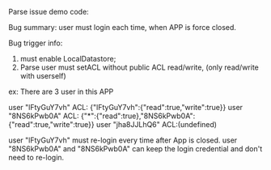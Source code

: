 Parse issue demo code:

Bug summary: user must login each time, when APP is force closed.

Bug trigger info:
1. must enable LocalDatastore;
2. Parse user must setACL without public ACL read/write, (only read/write with userself)

ex: There are 3 user in this APP

user "lFtyGuY7vh"   ACL: {"lFtyGuY7vh":{"read":true,"write":true}}
user "8NS6kPwb0A"   ACL: {"*":{"read":true},"8NS6kPwb0A":{"read":true,"write":true}}
user "jha8JJLhQ6"             ACL:(undefined)

user "lFtyGuY7vh" must re-login every time after App is closed.
user "8NS6kPwb0A" and "8NS6kPwb0A" can keep the login credential and don't need to re-login. 

